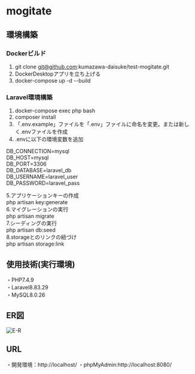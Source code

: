 # mogitate
## 環境構築
### Dockerビルド
1. git clone git@github.com:kumazawa-daisuke/test-mogitate.git
2. DockerDesktopアプリを立ち上げる
3. docker-compose up -d --build
### Laravel環境構築
1. docker-compose exec php bash
2. composer install
3. 「.env.example」ファイルを「.env」ファイルに命名を変更。または新しく.envファイルを作成
4. .envに以下の環境変数を追加

DB_CONNECTION=mysql  
DB_HOST=mysql  
DB_PORT=3306  
DB_DATABASE=laravel_db  
DB_USERNAME=laravel_user  
DB_PASSWORD=laravel_pass  

5.アプリケーションキーの作成  
php artisan key:generate  
6.マイグレーションの実行  
php artisan migrate  
7.シーディングの実行  
php artisan db:seed  
8.storageとのリンクの紐づけ  
php artisan storage:link  

## 使用技術(実行環境)
・PHP7.4.9  
・Laravel8.83.29  
・MySQL8.0.26  

## ER図　　
![E-R](https://github.com/user-attachments/assets/3e060925-ff39-48bf-a310-85b8aaa5fbd9)


## URL
・開発環境：http://localhost/
・phpMyAdmin:http://localhost:8080/
